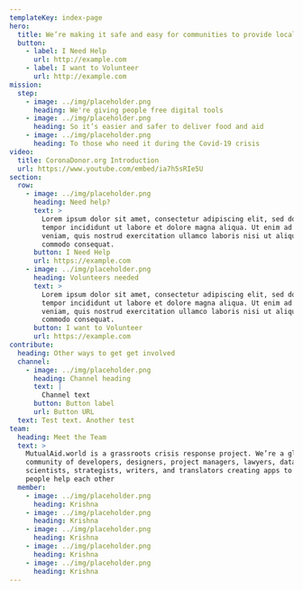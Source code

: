 ```yaml
---
templateKey: index-page
hero:
  title: We’re making it safe and easy for communities to provide local aid..
  button:
    - label: I Need Help
      url: http://example.com
    - label: I want to Volunteer
      url: http://example.com
mission:
  step:
    - image: ../img/placeholder.png
      heading: We're giving people free digital tools
    - image: ../img/placeholder.png
      heading: So it’s easier and safer to deliver food and aid
    - image: ../img/placeholder.png
      heading: To those who need it during the Covid-19 crisis
video:
  title: CoronaDonor.org Introduction
  url: https://www.youtube.com/embed/ia7h5sRIe5U
section:
  row:
    - image: ../img/placeholder.png
      heading: Need help?
      text: >
        Lorem ipsum dolor sit amet, consectetur adipiscing elit, sed do eiusmod
        tempor incididunt ut labore et dolore magna aliqua. Ut enim ad minim
        veniam, quis nostrud exercitation ullamco laboris nisi ut aliquip ex ea
        commodo consequat.
      button: I Need Help
      url: https://example.com
    - image: ../img/placeholder.png
      heading: Volunteers needed
      text: >
        Lorem ipsum dolor sit amet, consectetur adipiscing elit, sed do eiusmod
        tempor incididunt ut labore et dolore magna aliqua. Ut enim ad minim
        veniam, quis nostrud exercitation ullamco laboris nisi ut aliquip ex ea
        commodo consequat.
      button: I want to Volunteer
      url: https://example.com
contribute:
  heading: Other ways to get get involved
  channel:
    - image: ../img/placeholder.png
      heading: Channel heading
      text: |
        Channel text
      button: Button label
      url: Button URL
  text: Test text. Another test
team:
  heading: Meet the Team
  text: >
    MutualAid.world is a grassroots crisis response project. We’re a global
    community of developers, designers, project managers, lawyers, data
    scientists, strategists, writers, and translators creating apps to help
    people help each other
  member:
    - image: ../img/placeholder.png
      heading: Krishna
    - image: ../img/placeholder.png
      heading: Krishna
    - image: ../img/placeholder.png
      heading: Krishna
    - image: ../img/placeholder.png
      heading: Krishna
    - image: ../img/placeholder.png
      heading: Krishna
---
```

